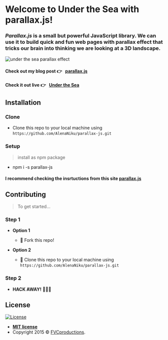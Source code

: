 # Welcome to Under the Sea with **parallax.js**!
### *Parallax.js* is a small but powerful JavaScript library. We can use it to build quick and fun web pages with parallax effect that tricks our brain into thinking we are looking at a 3D landscape.

![under the sea parallax effect](underthesea.gif)
#### Check out my blog post 👉 &nbsp;  <a href="https://medium.com/@alenanikulina0/under-the-sea-with-parallax-js-beginner-friendly-d8f182ecd206" target="_blank">parallax.js</a>
#### Check it out live 👉 &nbsp; <a href="https://alenaniku.github.io/parallax-js/" target="_blank">Under the Sea</a>

## Installation
### Clone

- Clone this repo to your local machine using `https://github.com/AlenaNiku/parallax-js.git`

### Setup

> install as npm package

- npm i -s parallax-js

#### I recommend checking the insrtuctions from this site <a href="http://matthew.wagerfield.com/parallax/" target="_blank">parallax.js</a>

## Contributing

> To get started...

### Step 1

- **Option 1**
    - 🍴 Fork this repo!

- **Option 2**
    - 👯 Clone this repo to your local machine using `https://github.com/AlenaNiku/parallax-js.git`

### Step 2

- **HACK AWAY!** 🔨🔨🔨

## License

[![License](http://img.shields.io/:license-mit-blue.svg?style=flat-square)](http://badges.mit-license.org)

- **[MIT license](http://opensource.org/licenses/mit-license.php)**
- Copyright 2015 © <a href="http://fvcproductions.com" target="_blank">FVCproductions</a>.
